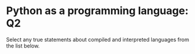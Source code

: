 # Python as a programming language: Q2

Select any true statements about compiled and interpreted languages from the list below.
